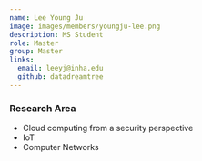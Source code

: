 ```yaml
---
name: Lee Young Ju
image: images/members/youngju-lee.png
description: MS Student
role: Master
group: Master
links:
  email: leeyj@inha.edu
  github: datadreamtree
---
```


### Research Area
- Cloud computing from a security perspective
- IoT
- Computer Networks